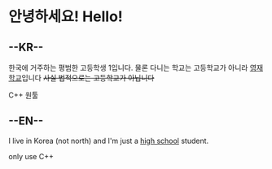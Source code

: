 안녕하세요! Hello!
=============

--KR--
------

한국에 거주하는 평범한 고등학생 1입니다. 물론 다니는 학교는 고등학교가 아니라 [영재학교](https://www.gs.hs.kr/)입니다
~~사실 법적으로는 고등학교가 아닙니다~~

C++ 원툴

--EN--
------

I live in Korea (not north) and I'm just a [high school](https://www.gs.hs.kr/english/remark.do) student.

only use C++

